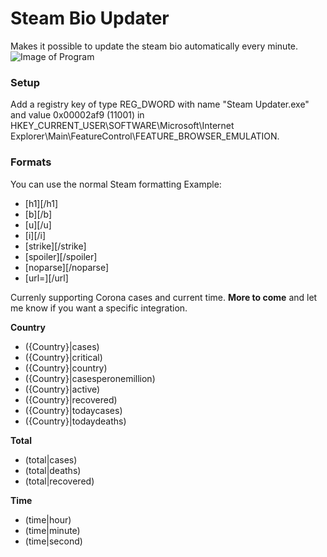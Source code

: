 # Steam Bio Updater

Makes it possible to update the steam bio automatically every minute.
![Image of Program](https://o11.se/steamupdaterimage.PNG)

### Setup
Add a registry key of type REG_DWORD with name "Steam Updater.exe" and value 0x00002af9 (11001) in HKEY_CURRENT_USER\SOFTWARE\Microsoft\Internet Explorer\Main\FeatureControl\FEATURE_BROWSER_EMULATION.


### Formats
You can use the normal Steam formatting
Example: 
* [h1][/h1]
* [b][/b]
* [u][/u]
* [i][/i]
* [strike][/strike]
* [spoiler][/spoiler]
* [noparse][/noparse]
* [url=][/url]

Currenly supporting Corona cases and current time. **More to come** and let me know if you want a specific integration.

**Country**
* ({Country}|cases)
* ({Country}|critical)
* ({Country}|country)
* ({Country}|casesperonemillion)
* ({Country}|active)
* ({Country}|recovered)
* ({Country}|todaycases)
* ({Country}|todaydeaths)

**Total**
* (total|cases)
* (total|deaths)
* (total|recovered)

**Time**
* (time|hour)
* (time|minute)
* (time|second)
